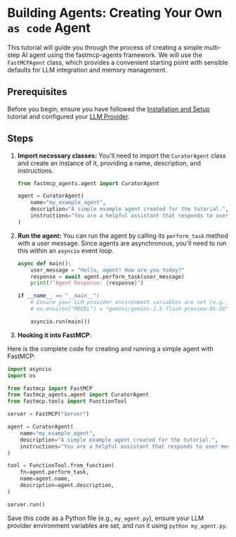 # Building Agents: Creating Your Own `as code` Agent

This tutorial will guide you through the process of creating a simple multi-step AI agent using the fastmcp-agents framework. We will use the `FastMCPAgent` class, which provides a convenient starting point with sensible defaults for LLM integration and memory management.

## Prerequisites

Before you begin, ensure you have followed the [Installation and Setup](../../quickstart.md) tutorial and configured your [LLM Provider](../../quickstart.md#configuring-your-provider-and-model).

## Steps

1.  **Import necessary classes:**
    You'll need to import the `CuratorAgent` class and create an instance of it, providing a name, description, and instructions.

    ```python
    from fastmcp_agents.agent import CuratorAgent

    agent = CuratorAgent(
        name="my_example_agent",
        description="A simple example agent created for the tutorial.",
        instructions="You are a helpful assistant that responds to user messages.",
    )
    ```

2.  **Run the agent:**
    You can run the agent by calling its `perform_task` method with a user message. Since agents are asynchronous, you'll need to run this within an `asyncio` event loop.

    ```python
    async def main():
        user_message = "Hello, agent! How are you today?"
        response = await agent.perform_task(user_message)
        print(f"Agent Response: {response}")

    if __name__ == "__main__":
        # Ensure your LLM provider environment variables are set (e.g., MODEL)
        # os.environ["MODEL"] = "gemini/gemini-2.5-flash-preview-05-20" # Example if not set externally

        asyncio.run(main())
    ```

3.  **Hooking it into FastMCP**:

Here is the complete code for creating and running a simple agent with FastMCP:

```python
import asyncio
import os

from fastmcp import FastMCP
from fastmcp_agents.agent import CuratorAgent
from fastmcp.tools import FunctionTool

server = FastMCP("Server")

agent = CuratorAgent(
    name="my_example_agent",
    description="A simple example agent created for the tutorial.",
    instructions="You are a helpful assistant that responds to user messages.",
)

tool = FunctionTool.from_function(
    fn=agent.perform_task,
    name=agent.name,
    description=agent.description,
)

server.run()
```

Save this code as a Python file (e.g., `my_agent.py`), ensure your LLM provider environment variables are set, and run it using `python my_agent.py`.
